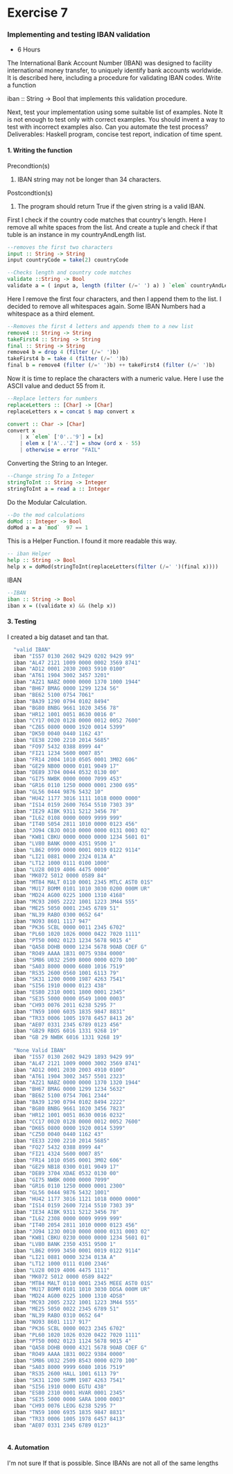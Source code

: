 # Exercise 7

### Implementing and testing IBAN validation ###

* 6 Hours
 
The International Bank Account Number (IBAN) was designed to facility international money transfer, to uniquely identify bank accounts worldwide. It is described here, including a procedure for validating IBAN codes. Write a function

iban :: String -> Bool
that implements this validation procedure.

Next, test your implementation using some suitable list of examples.
Note It is not enough to test only with correct examples. You should invent a way to test with incorrect examples also.
Can you automate the test process?
Deliverables: Haskell program, concise test report, indication of time spent.

#### 1. Writing the function ####

Precondtion(s)

  1) IBAN string may not be longer than 34 characters.

Postcondtion(s)

  1) The program should return True if the given string is a valid IBAN.
  
First I check if the country code matches that country's length. Here I remove all white spaces from the list.
And create a tuple and check if that tuble is an instance in my countryAndLength list.

```haskell
--removes the first two characters
input :: String -> String
input countryCode = take(2) countryCode

--Checks length and country code matches
validate ::String -> Bool
validate a = ( input a, length (filter (/=' ') a) ) `elem` countryAndLength 

```

Here I remove the first four characters, and then I append them to the list. I decided to remove all whitespaces again.
Some IBAN Numbers had a whitespace as a third element.

```haskell
--Removes the first 4 letters and appends them to a new list
remove4 :: String -> String
takeFirst4 :: String -> String
final :: String -> String
remove4 b = drop 4 (filter (/=' ')b)
takeFirst4 b = take 4 (filter (/=' ')b)
final b = remove4 (filter (/=' ')b) ++ takeFirst4 (filter (/=' ')b)
```

Now it is time to replace the characters with a numeric value. Here I use the ASCII value and deduct 55 from it.

```haskell
--Replace letters for numbers
replaceLetters :: [Char] -> [Char]
replaceLetters x = concat $ map convert x

convert :: Char -> [Char]
convert x 
    | x `elem` ['0'..'9'] = [x]
    | elem x ['A'..'Z'] = show (ord x - 55)
    | otherwise = error "FAIL"
```

Converting the String to an Integer.

```haskell
--Change string To a Integer
stringToInt :: String -> Integer
stringToInt a = read a :: Integer

```
Do the Modular Calculation.
```haskell
--Do the mod calculations
doMod :: Integer -> Bool
doMod a = a `mod`  97 == 1

```

This is a Helper Function. I found it more readable this way.
```haskell
-- iban Helper
help :: String -> Bool
help x = doMod(stringToInt(replaceLetters(filter (/=' ')(final x))))
```
IBAN 
```haskell
--IBAN 
iban :: String -> Bool
iban x = ((validate x) && (help x))
```



#### 3. Testing ####

I created a big dataset and tan that.

```haskell
  "valid IBAN"
  iban "IS57 0130 2602 9429 0202 9429 99"
  iban "AL47 2121 1009 0000 0002 3569 8741"
  iban "AD12 0001 2030 2003 5910 0100"
  iban "AT61 1904 3002 3457 3201"
  iban "AZ21 NABZ 0000 0000 1370 1000 1944"
  iban "BH67 BMAG 0000 1299 1234 56"
  iban "BE62 5100 0754 7061"
  iban "BA39 1290 0794 0102 8494"
  iban "BG80 BNBG 9661 1020 3456 78"
  iban "HR12 1001 0051 8630 0016 0"
  iban "CY17 0020 0128 0000 0012 0052 7600"
  iban "CZ65 0800 0000 1920 0014 5399"
  iban "DK50 0040 0440 1162 43"
  iban "EE38 2200 2210 2014 5685"
  iban "FO97 5432 0388 8999 44"
  iban "FI21 1234 5600 0007 85"
  iban "FR14 2004 1010 0505 0001 3M02 606"
  iban "GE29 NB00 0000 0101 9049 17"
  iban "DE89 3704 0044 0532 0130 00"
  iban "GI75 NWBK 0000 0000 7099 453"
  iban "GR16 0110 1250 0000 0001 2300 695"
  iban "GL56 0444 9876 5432 10"
  iban "HU42 1177 3016 1111 1018 0000 0000"
  iban "IS14 0159 2600 7654 5510 7303 39"
  iban "IE29 AIBK 9311 5212 3456 78"
  iban "IL62 0108 0000 0009 9999 999"
  iban "IT40 S054 2811 1010 0000 0123 456"
  iban "JO94 CBJO 0010 0000 0000 0131 0003 02"
  iban "KW81 CBKU 0000 0000 0000 1234 5601 01"
  iban "LV80 BANK 0000 4351 9500 1"
  iban "LB62 0999 0000 0001 0019 0122 9114"
  iban "LI21 0881 0000 2324 013A A"
  iban "LT12 1000 0111 0100 1000"
  iban "LU28 0019 4006 4475 0000"
  iban "MK072 5012 0000 0589 84"
  iban "MT84 MALT 0110 0001 2345 MTLC AST0 01S"
  iban "MU17 BOMM 0101 1010 3030 0200 000M UR"
  iban "MD24 AG00 0225 1000 1310 4168"
  iban "MC93 2005 2222 1001 1223 3M44 555"
  iban "ME25 5050 0001 2345 6789 51"
  iban "NL39 RABO 0300 0652 64"
  iban "NO93 8601 1117 947"
  iban "PK36 SCBL 0000 0011 2345 6702"
  iban "PL60 1020 1026 0000 0422 7020 1111"
  iban "PT50 0002 0123 1234 5678 9015 4"
  iban "QA58 DOHB 0000 1234 5678 90AB CDEF G"
  iban "RO49 AAAA 1B31 0075 9384 0000"
  iban "SM86 U032 2509 8000 0000 0270 100"
  iban "SA03 8000 0000 6080 1016 7519"
  iban "RS35 2600 0560 1001 6113 79"
  iban "SK31 1200 0000 1987 4263 7541"
  iban "SI56 1910 0000 0123 438"
  iban "ES80 2310 0001 1800 0001 2345"
  iban "SE35 5000 0000 0549 1000 0003"
  iban "CH93 0076 2011 6238 5295 7"
  iban "TN59 1000 6035 1835 9847 8831"
  iban "TR33 0006 1005 1978 6457 8413 26"
  iban "AE07 0331 2345 6789 0123 456"
  iban "GB29 RBOS 6016 1331 9268 19"
  iban "GB 29 NWBK 6016 1331 9268 19"
  
  "None Valid IBAN"
  iban "IS57 0130 2602 9429 1893 9429 99"
  iban "AL47 2121 1009 0000 3002 3569 8741"
  iban "AD12 0001 2030 2003 4910 0100"
  iban "AT61 1904 3002 3457 5501 2323"
  iban "AZ21 NABZ 0000 0000 1370 1320 1944"
  iban "BH67 BMAG 0000 1299 1234 5632"
  iban "BE62 5100 0754 7061 2344"
  iban "BA39 1290 0794 0102 8494 2222"
  iban "BG80 BNBG 9661 1020 3456 7823"
  iban "HR12 1001 0051 8630 0016 0232"
  iban "CC17 0020 0128 0000 0012 0052 7600"
  iban "DK65 0800 0000 1920 0014 5399"
  iban "CZ50 0040 0440 1162 43"
  iban "EE33 2200 2210 2014 5685"
  iban "FO27 5432 0388 8999 44"
  iban "FI21 4324 5600 0007 85"
  iban "FR14 1010 0505 0001 3M02 606"
  iban "GE29 NB18 0300 0101 9049 17"
  iban "DE89 3704 XDAE 0532 0130 00"
  iban "GI75 NWBK 0000 0000 7099"
  iban "GR16 0110 1250 0000 0001 2300"
  iban "GL56 0444 9876 5432 1001"
  iban "HU42 1177 3016 1121 1018 0000 0000"
  iban "IS14 0159 2600 7214 5510 7303 39"
  iban "IE34 AIBK 9311 5212 3456 78"
  iban "IL62 2308 0000 0009 9999 999"
  iban "IT40 2054 2811 1010 0000 0123 456"
  iban "JO94 123O 0010 0000 0000 0131 0003 02"
  iban "KW81 CBKU 0230 0000 0000 1234 5601 01"
  iban "LV80 BANK 2350 4351 9500 1"
  iban "LB62 0999 3450 0001 0019 0122 9114"
  iban "LI21 0881 0000 3234 013A A"
  iban "LT12 1000 0111 0100 2346"
  iban "LU28 0019 4006 4475 1111"
  iban "MK072 5012 0000 0589 8422"
  iban "MT84 MALT 0110 0001 2345 MEEE AST0 01S"
  iban "MU17 BOMM 0101 1010 3030 DDSA 000M UR"
  iban "MD24 AG00 0225 1000 1310 4DS8"
  iban "MC93 2005 2322 1001 1223 3M44 555"
  iban "ME25 5050 0022 2345 6789 51"
  iban "NL39 RABO 0310 0652 64"
  iban "NO93 8601 1117 917"
  iban "PK36 SCBL 0000 0023 2345 6702"
  iban "PL60 1020 1026 0320 0422 7020 1111"
  iban "PT50 0002 0123 1124 5678 9015 4"
  iban "QA58 DOHB 0000 4321 5678 90AB CDEF G"
  iban "RO49 AAAA 1B31 0022 9384 0000"
  iban "SM86 U032 2509 8543 0000 0270 100"
  iban "SA03 8000 9999 6080 1016 7519"
  iban "RS35 2600 HALL 1001 6113 79"
  iban "SK31 1200 SUMM 1987 4263 7541"
  iban "SI56 1910 0000 EGTU 438"
  iban "ES80 2310 0001 HVAR 0001 2345"
  iban "SE35 5000 0000 SARA 1000 0003"
  iban "CH93 0076 LEOG 6238 5295 7"
  iban "TN59 1000 6935 1835 9847 8831"
  iban "TR33 0006 1005 1978 6457 8413"
  iban "AE07 0331 2345 6789 0123"
  
  ```
#### 4. Automation ####

I'm not sure If that is possible.
Since IBANs are not all of the same lengths

